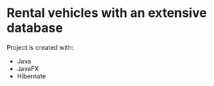 # Rental vehicles with an extensive database

Project is created with:
* Java
* JavaFX
* Hibernate

